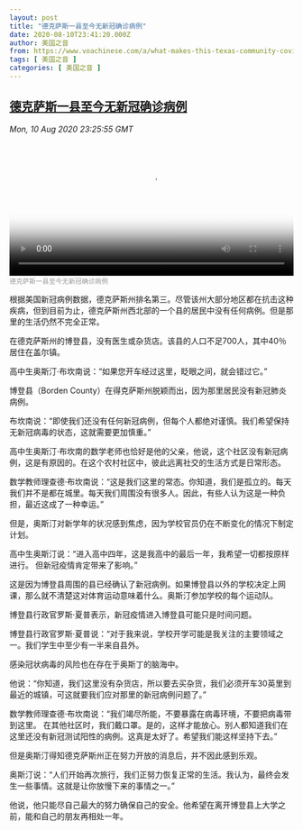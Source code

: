 ```yaml
---
layout: post
title: "德克萨斯一县至今无新冠确诊病例"
date: 2020-08-10T23:41:20.000Z
author: 美国之音
from: https://www.voachinese.com/a/what-makes-this-texas-community-covid-free-20200810/5538210.html
tags: [ 美国之音 ]
categories: [ 美国之音 ]
---
```

<!--1597102880000-->
[德克萨斯一县至今无新冠确诊病例](https://www.voachinese.com/a/what-makes-this-texas-community-covid-free-20200810/5538210.html)
------

<div>
<div><i>Mon, 10 Aug 2020 23:25:55 GMT</i></div><video poster="https://images.weserv.nl?url=gdb.voanews.com/5e62a53f-a46a-4287-a031-b384e7c51cc6_tv_r1_s_w900.jpg" src="https://av.voanews.com/Videoroot/Pangeavideo/2020/08/5/5e/5e62a53f-a46a-4287-a031-b384e7c51cc6_240p.mp4" style="width:100%" controls></video><div><small style="color: #999;">德克萨斯一县至今无新冠确诊病例</small></div><p>根据美国新冠病例数据，德克萨斯州排名第三。尽管该州大部分地区都在抗击这种疾病，但到目前为止，德克萨斯州西北部的一个县的居民中没有任何病例。但是那里的生活仍然不完全正常。</p><p>在德克萨斯州的博登县，没有医生或杂货店。该县的人口不足700人，其中40％居住在盖尔镇。</p><p>高中生奥斯汀·布坎南说：“如果您开车经过这里，眨眼之间，就会错过它。”</p><p>博登县（Borden County）在得克萨斯州脱颖而出，因为那里居民没有新冠肺炎病例。</p><p>布坎南说：“即使我们还没有任何新冠病例，但每个人都绝对谨慎。我们希望保持无新冠病毒的状态，这就需要更加慎重。”</p><p>高中生奥斯汀·布坎南的数学老师也恰好是他的父亲，他说，这个社区没有新冠病例，这是有原因的。在这个农村社区中，彼此远离社交的生活方式是日常形态。</p><p>数学教师理查德·布坎南说：“这是我们这里的常态。你知道，我们是孤立的。每天我们并不是都在城里。每天我们周围没有很多人。因此，有些人认为这是一种负担，最近这成了一种幸运。”</p><p>但是，奥斯汀对新学年的状况感到焦虑，因为学校官员仍在不断变化的情况下制定计划。</p><p>高中生奥斯汀说：“进入高中四年，这是我高中的最后一年，我希望一切都按原样进行。 但新冠疫情肯定带来了影响。”</p><p>这是因为博登县周围的县已经确认了新冠病例。如果博登县以外的学校决定上网课，那么就不清楚这对体育运动意味着什么。奥斯汀参加学校的每个运动队。</p><p>博登县行政官罗斯·夏普表示，新冠疫情进入博登县可能只是时间问题。</p><p>博登县行政官罗斯·夏普说：“对于我来说，学校开学可能是我关注的主要领域之一。我们学生中至少有一半来自县外。</p><p>感染冠状病毒的风险也在存在于奥斯丁的脑海中。</p><p>他说：“你知道，我们这里没有杂货店，所以要去买杂货，我们必须开车30英里到最近的城镇，可这就要我们应对那里的新冠病例问题了。”</p><p>数学教师理查德·布坎南说：“我们竭尽所能，不要暴露在病毒环境，不要把病毒带到这里。 在其他社区时，我们戴口罩。是的，这样才能放心。别人都知道我们在这里还没有新冠测试阳性的病例。这真是太好了。希望我们能这样坚持下去。”</p><p>但是奥斯汀得知德克萨斯州正在努力开放的消息后，并不因此感到乐观。</p><p>奥斯汀说：“人们开始再次旅行，我们正努力恢复正常的生活。我认为，最终会发生一些事情。这就是让你放慢下来的事情之一。”</p><p>他说，他只能尽自己最大的努力确保自己的安全。他希望在离开博登县上大学之前，能和自己的朋友再相处一年。</p>
</div>
